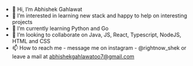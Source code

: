- 👋 Hi, I’m Abhishek Gahlawat
- 👀 I’m interested in learning new stack and happy to help on interesting projects
- 🌱 I’m currently learning Python and Go
- 💞️ I’m looking to collaborate on Java, JS, React, Typescript, NodeJS, HTML and CSS
- 📫 How to reach me - message me on instagram - @rightnow_shek or leave a mail at abhishekgahlawatoo7@gmail.com

<!---
ag533/ag533 is a ✨ special ✨ repository because its `README.md` (this file) appears on your GitHub profile.
You can click the Preview link to take a look at your changes.
--->
